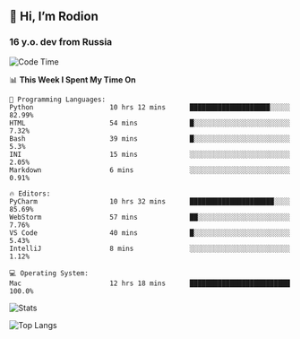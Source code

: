 ## 👋 Hi, I’m Rodion
### 16 y.o. dev from Russia

<!--START_SECTION:waka-->
![Code Time](http://img.shields.io/badge/Code%20Time-212%20hrs%2017%20mins-blue)

📊 **This Week I Spent My Time On** 

```text
💬 Programming Languages: 
Python                   10 hrs 12 mins      ████████████████████░░░░░   82.99% 
HTML                     54 mins             █░░░░░░░░░░░░░░░░░░░░░░░░   7.32% 
Bash                     39 mins             █░░░░░░░░░░░░░░░░░░░░░░░░   5.3% 
INI                      15 mins             ░░░░░░░░░░░░░░░░░░░░░░░░░   2.05% 
Markdown                 6 mins              ░░░░░░░░░░░░░░░░░░░░░░░░░   0.91%

🔥 Editors: 
PyCharm                  10 hrs 32 mins      █████████████████████░░░░   85.69% 
WebStorm                 57 mins             ██░░░░░░░░░░░░░░░░░░░░░░░   7.76% 
VS Code                  40 mins             █░░░░░░░░░░░░░░░░░░░░░░░░   5.43% 
IntelliJ                 8 mins              ░░░░░░░░░░░░░░░░░░░░░░░░░   1.12%

💻 Operating System: 
Mac                      12 hrs 18 mins      █████████████████████████   100.0%

```


<!--END_SECTION:waka-->

![Stats](https://github-readme-stats.vercel.app/api?username=fast-geek&show_icons=true&theme=react&hide=issues&count_private=true)

![Top Langs](https://github-readme-stats.vercel.app/api/top-langs/?username=fast-geek&layout=compact&theme=react)

